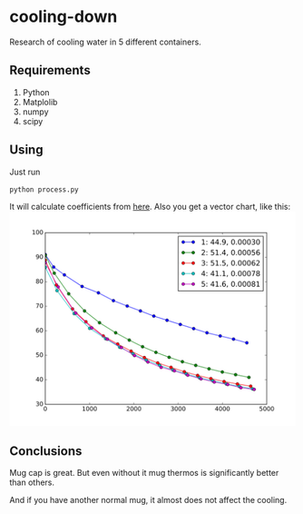 # cooling-down
Research of cooling water in 5 different containers.

## Requirements
1. Python
2. Matplolib
3. numpy
4. scipy

## Using
Just run
```
python process.py
```
It will calculate coefficients from
[here](https://en.wikipedia.org/wiki/Newton%27s_law_of_cooling).
Also you get a vector chart, like this:
![Temperature plot](/imgs/plot.png)

## Conclusions
Mug cap is great. But even without it mug thermos is
significantly better than others.

And if you have another normal mug, it almost does not affect the cooling.

